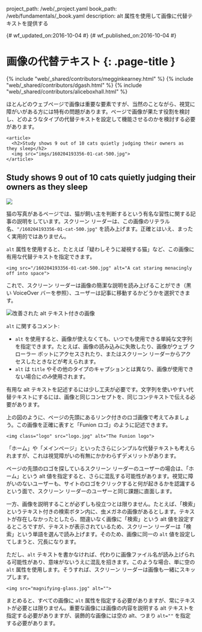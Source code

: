 project_path: /web/_project.yaml
book_path: /web/fundamentals/_book.yaml
description: alt 属性を使用して画像に代替テキストを提供する

{# wf_updated_on:2016-10-04 #}
{# wf_published_on:2016-10-04 #}

# 画像の代替テキスト {: .page-title }

{% include "web/_shared/contributors/megginkearney.html" %}
{% include "web/_shared/contributors/dgash.html" %}
{% include "web/_shared/contributors/aliceboxhall.html" %}

ほとんどのウェブページで画像は重要な要素ですが、当然のことながら、視覚に障がいがある方には特有の問題があります。ページで画像が果たす役割を検討し、どのようなタイプの代替テキストを設定して機能させるのかを検討する必要があります。

```
<article>
  <h2>Study shows 9 out of 10 cats quietly judging their owners as they sleep</h2>
  <img src="imgs/160204193356-01-cat-500.jpg">
</article>
```


<article>
  <h2>Study shows 9 out of 10 cats quietly judging their owners as they sleep</h2>
  <img src="imgs/160204193356-01-cat-500.jpg">
</article>


猫の写真があるページでは、猫が飼い主を判断するという有名な習性に関する記事の説明をしています。スクリーン リーダーは、この画像のリテラル名、`"/160204193356-01-cat-500.jpg"` を読み上げます。正確とはいえ、まったく実用的ではありません。

`alt` 属性を使用すると、たとえば「疑わしそうに凝視する猫」など、この画像に有用な代替テキストを指定できます。

```
<img src="/160204193356-01-cat-500.jpg" alt="A cat staring menacingly off into space">
```

これで、スクリーン リーダーは画像の簡潔な説明を読み上げることができ（黒い VoiceOver バーを参照）、ユーザーは記事に移動するかどうかを選択できます。

![改善された alt テキスト付きの画像](imgs/funioncat2.png)

`alt` に関するコメント:

- `alt` を使用すると、画像が使えなくても、いつでも使用できる単純な文字列を指定できます。たとえば、画像の読み込みに失敗したり、画像がウェブ クローラー ボットにアクセスされたり、またはスクリーン リーダーからアクセスしたときなどが考えられます。
- `alt` は `title` やその他のタイプのキャプションとは異なり、画像が使用できない場合に*のみ*使用されます。

有用な alt テキストを記述するには少し工夫が必要です。文字列を使いやすい代替テキストにするには、画像と同じコンセプトを、同じコンテキストで伝える必要があります。

上の図のように、ページの先頭にあるリンク付きのロゴ画像で考えてみましょう。この画像を正確に表すと「Funion ロゴ」のように記述できます。

```
<img class="logo" src="logo.jpg" alt="The Funion logo">
```

「ホーム」や「メインページ」といったさらにシンプルな代替テキストも考えられますが、これは視覚障がいの有無にかかわらずデメリットがあります。

ページの先頭のロゴを探しているスクリーン リーダーのユーザーの場合は、「ホーム」という alt 値を指定すると、さらに混乱する可能性があります。視覚に障がいのないユーザーも、サイトのロゴをクリックすると何が起きるかを認識するという面で、スクリーン リーダーのユーザーと同じ課題に直面します。

一方、画像を説明することが必ずしも役立つとは限りません。たとえば、「検索」というテキスト付きの検索ボタン内に、虫メガネの画像があるとします。テキストが存在しなかったとしたら、間違いなく画像に「検索」という alt 値を設定するところですが、テキストが表示されているため、スクリーン リーダーは「検索」という単語を選んで読み上げます。そのため、画像に同一の `alt` 値を設定してしまうと、冗長になります。

ただし、`alt` テキストを書かなければ、代わりに画像ファイル名が読み上げられる可能性があり、意味がないうえに混乱を招きます。このような場合、単に空の `alt` 属性を使用します。そうすれば、スクリーン リーダーは画像も一緒にスキップします。

```
<img src="magnifying-glass.jpg" alt="">
```

まとめると、すべての画像に `alt` 属性を指定する必要がありますが、常にテキストが必要とは限りません。重要な画像には画像の内容を説明する alt テキストを指定する必要がありますが、装飾的な画像には空の alt、つまり `alt=""` を指定する必要があります。
